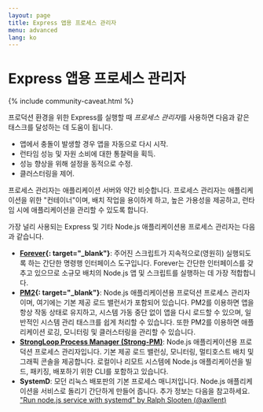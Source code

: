 ```yaml
---
layout: page
title: Express 앱용 프로세스 관리자
menu: advanced
lang: ko
---
```


# Express 앱용 프로세스 관리자

{% include community-caveat.html %}

프로덕션 환경을 위한 Express를 실행할 때 *프로세스 관리자*를 사용하면 다음과 같은 태스크를 달성하는 데 도움이 됩니다.

- 앱에서 충돌이 발생할 경우 앱을 자동으로 다시 시작.
- 런타임 성능 및 자원 소비에 대한 통찰력을 획득.
- 성능 향상을 위해 설정을 동적으로 수정.
- 클러스터링을 제어.

프로세스 관리자는 애플리케이션 서버와 약간 비슷합니다. 프로세스 관리자는 애플리케이션을 위한 "컨테이너"이며, 배치 작업을 용이하게 하고,
높은 가용성을 제공하고, 런타임 시에 애플리케이션을 관리할 수 있도록 합니다.

가장 널리 사용되는 Express 및 기타 Node.js 애플리케이션용 프로세스 관리자는 다음과 같습니다.

- **[Forever](https://github.com/foreverjs/forever){: target="\_blank"}**: 주어진 스크립트가 지속적으로(영원히) 실행되도록 하는 간단한 명령행 인터페이스 도구입니다. Forever는 간단한 인터페이스를 갖추고 있으므로 소규모 배치의 Node.js 앱 및 스크립트를 실행하는 데 가장 적합합니다.
- **[PM2](https://github.com/Unitech/pm2){: target="\_blank"}**: Node.js 애플리케이션용 프로덕션 프로세스 관리자이며, 여기에는 기본 제공 로드 밸런서가 포함되어 있습니다. PM2를 이용하면 앱을 항상 작동 상태로 유지하고, 시스템 가동 중단 없이 앱을 다시 로드할 수 있으며, 일반적인 시스템 관리 태스크를 쉽게 처리할 수 있습니다. 또한 PM2를 이용하면 애플리케이션 로깅, 모니터링 및 클러스터링을 관리할 수 있습니다.
- **[StrongLoop Process Manager (Strong-PM)](http://strong-pm.io/)**: Node.js 애플리케이션용 프로덕션 프로세스 관리자입니다. 기본 제공 로드 밸런싱, 모니터링, 멀티호스트 배치 및 그래픽 콘솔을 제공합니다. 로컬이나 리모트 시스템에 Node.js 애플리케이션을 빌드, 패키징, 배포하기 위한 CLI를 포함하고 있습니다.
- **SystemD**: 모던 리눅스 배포판의 기본 프로세스 매니저입니다. Node.js 애플리케이션을 서비스로 돌리기 간단하게 만들어 줍니다. 추가 정보는 다음을 참고하세요. ["Run node.js service with systemd" by Ralph Slooten (@axllent)](https://www.axllent.org/docs/view/nodejs-service-with-systemd/)
